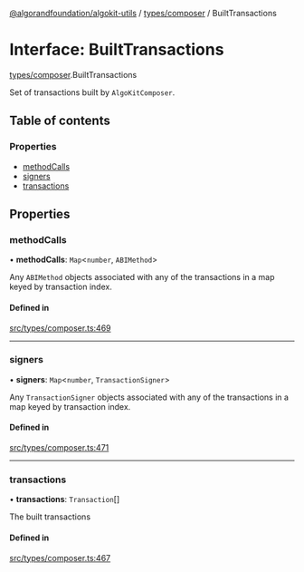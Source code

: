 [@algorandfoundation/algokit-utils](../README.md) / [types/composer](../modules/types_composer.md) / BuiltTransactions

# Interface: BuiltTransactions

[types/composer](../modules/types_composer.md).BuiltTransactions

Set of transactions built by `AlgoKitComposer`.

## Table of contents

### Properties

- [methodCalls](types_composer.BuiltTransactions.md#methodcalls)
- [signers](types_composer.BuiltTransactions.md#signers)
- [transactions](types_composer.BuiltTransactions.md#transactions)

## Properties

### methodCalls

• **methodCalls**: `Map`\<`number`, `ABIMethod`\>

Any `ABIMethod` objects associated with any of the transactions in a map keyed by transaction index.

#### Defined in

[src/types/composer.ts:469](https://github.com/algorandfoundation/algokit-utils-ts/blob/main/src/types/composer.ts#L469)

___

### signers

• **signers**: `Map`\<`number`, `TransactionSigner`\>

Any `TransactionSigner` objects associated with any of the transactions in a map keyed by transaction index.

#### Defined in

[src/types/composer.ts:471](https://github.com/algorandfoundation/algokit-utils-ts/blob/main/src/types/composer.ts#L471)

___

### transactions

• **transactions**: `Transaction`[]

The built transactions

#### Defined in

[src/types/composer.ts:467](https://github.com/algorandfoundation/algokit-utils-ts/blob/main/src/types/composer.ts#L467)

